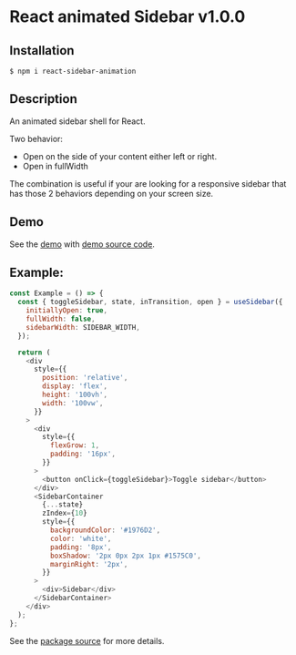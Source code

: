 # React animated Sidebar v1.0.0

## Installation

```shell
$ npm i react-sidebar-animation
```

## Description

An animated sidebar shell for React.

Two behavior:

- Open on the side of your content either left or right.
- Open in fullWidth

The combination is useful if your are looking for a responsive sidebar that has those 2 behaviors depending on your screen size.

## Demo

See the [demo](https://react-sidebar-animation-example.vercel.app/) with [demo source code](https://github.com/bgeffrault/react-sidebar-animation-example).

## Example:

```js
const Example = () => {
  const { toggleSidebar, state, inTransition, open } = useSidebar({
    initiallyOpen: true,
    fullWidth: false,
    sidebarWidth: SIDEBAR_WIDTH,
  });

  return (
    <div
      style={{
        position: 'relative',
        display: 'flex',
        height: '100vh',
        width: '100vw',
      }}
    >
      <div
        style={{
          flexGrow: 1,
          padding: '16px',
        }}
      >
        <button onClick={toggleSidebar}>Toggle sidebar</button>
      </div>
      <SidebarContainer
        {...state}
        zIndex={10}
        style={{
          backgroundColor: '#1976D2',
          color: 'white',
          padding: '8px',
          boxShadow: '2px 0px 2px 1px #1575C0',
          marginRight: '2px',
        }}
      >
        <div>Sidebar</div>
      </SidebarContainer>
    </div>
  );
};
```

See the [package source](https://github.com/bgeffrault/react-sidebar-animation-package) for more details.
